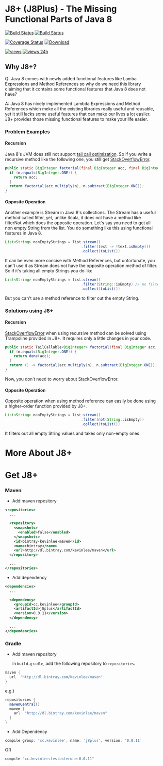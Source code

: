 # J8+ (J8Plus) - The Missing Functional Parts of Java 8

[![Build Status](https://travis-ci.org/Kevin-Lee/j8plus.svg?branch=master)](https://travis-ci.org/Kevin-Lee/j8plus)
[![Build Status](https://semaphoreci.com/api/v1/projects/dfc5d723-b5a8-43fa-a8fb-97d28d556de7/442898/badge.svg)](https://semaphoreci.com/kevin-lee/j8plus)

[![Coverage Status](https://coveralls.io/repos/Kevin-Lee/j8plus/badge.svg)](https://coveralls.io/r/Kevin-Lee/j8plus)
[ ![Download](https://api.bintray.com/packages/kevinlee/maven/j8plus/images/download.svg) ](https://bintray.com/kevinlee/maven/j8plus/_latestVersion)

[![views](https://sourcegraph.com/api/repos/github.com/Kevin-Lee/j8plus/.counters/views.svg)](https://sourcegraph.com/github.com/Kevin-Lee/j8plus)
[![views 24h](https://sourcegraph.com/api/repos/github.com/Kevin-Lee/j8plus/.counters/views-24h.svg)](https://sourcegraph.com/github.com/Kevin-Lee/j8plus)

## Why J8+?
Q: Java 8 comes with newly added functional features like Lamba Expressions and Method References so why do we need this library claiming that it contains some functional features that Java 8 does not have?

A: Java 8 has nicely implemented Lambda Expressions and Method References which meke all the existing libraries really useful and reusable, yet it still lacks some useful features that can make our lives a lot easiler. J8+ provides those missing functional features to make your life easier.

### Problem Examples

#### Recursion

Java 8's JVM does still not support [tail call optimization](http://en.wikipedia.org/wiki/Tail_call). So if you write a recursive method like the following one, you still get [StackOverflowError](http://docs.oracle.com/javase/8/docs/api/java/lang/StackOverflowError.html).

```java
public static BigInteger factorial(final BigInteger acc, final BigInteger n) {
  if (n.equals(BigInteger.ONE)) {
    return acc;
  }
  return factorial(acc.multiply(n), n.subtract(BigInteger.ONE));
}
```

#### Opposite Operation

Another example is Stream in Java 8's collections. The Stream has a useful method called filter, yet, unlike Scala, it does not have a method like filterNot which does the opposite operation. Let's say you need to get all non empty String from the list. You do something like this using functional features in Java 8.

```java
List<String> nonEmptyStrings = list.stream()
                                   .filter(text -> !text.isEmpty())
                                   .collect(toList())

```

It can be even more concise with Method References, but unfortunate, you can't use it as Stream does not have the opposite operation method of filter.  So if it's taking all empty Strings you do like

```java
List<String> nonEmptyStrings = list.stream()
                                   .filter(String::isEmpty) // no filterNot method in Stream
                                   .collect(toList())

```
But you can't use a method reference to filter out the empty String.

### Solutions using J8+

#### Recursion
[StackOverflowError](http://docs.oracle.com/javase/8/docs/api/java/lang/StackOverflowError.html) when using recursive method can be solved using Trampoline provided in J8+. It requires only a little changes in your code.

```java
public static TailCallable<BigInteger> factorial(final BigInteger acc, final BigInteger n) {
  if (n.equals(BigInteger.ONE)) {
    return done(acc);
  }
  return () -> factorial(acc.multiply(n), n.subtract(BigInteger.ONE));
}
```
Now, you don't need to worry about StackOverflowError.

#### Opposite Operation

Opposite operation when using method reference can easily be done using a higher-order function provided by J8+.

```java
List<String> nonEmptyStrings = list.stream()
                                   .filter(not(String::isEmpty))
                                   .collect(toList())

```
It filters out all empty String values and takes only non-empty ones.

# More About J8+


# Get J8+

### Maven
* Add maven repository

```xml
<repositories>
  ...

  <repository>
    <snapshots>
      <enabled>false</enabled>
    </snapshots>
    <id>bintray-kevinlee-maven</id>
    <name>bintray</name>
    <url>http://dl.bintray.com/kevinlee/maven</url>
  </repository>

  ...
</repositories>
```

* Add dependency

```xml
<dependencies>
  ...

  <dependency>
    <groupId>cc.kevinlee</groupId>
    <artifactId>j8plus</artifactId>
    <version>0.0.11</version>
  </dependency>

  ...
</dependencies>
```

### Gradle
* Add maven repository

  In `build.gradle`, add the following repository to `repositories`.

```gradle
maven {
  url  "http://dl.bintray.com/kevinlee/maven"
}
```
  e.g.)

```gradle
repositories {
  mavenCentral()
  maven {
    url  "http://dl.bintray.com/kevinlee/maven"
  }
}
```

* Add Dependency

```gradle
compile group: 'cc.kevinlee', name: 'j8plus', version: '0.0.11'
```
  OR

```gradle
compile "cc.kevinlee:testosterone:0.0.11"
```
